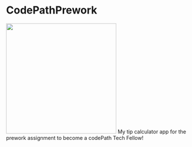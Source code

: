 # CodePathPrework

<img src="https://imgur.com/a/MxytAEs" width=300></img>
My tip calculator app for the prework assignment to become a codePath Tech Fellow!
